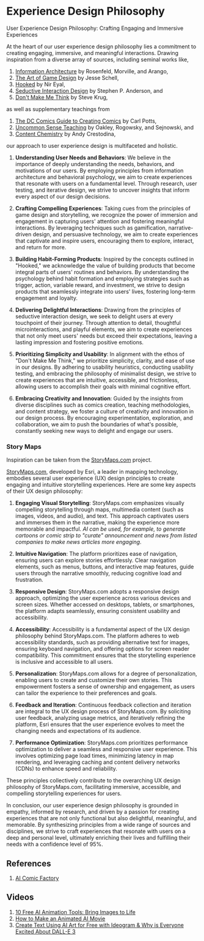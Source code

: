 # Experience Design Philosophy

User Experience Design Philosophy: Crafting Engaging and Immersive Experiences

At the heart of our user experience design philosophy lies a commitment to creating engaging, immersive, and meaningful interactions. Drawing inspiration from a diverse array of sources, including seminal works like,

1. [Information Architecture](./ARCHITECTURE.md) by Rosenfeld, Morville, and Arango, 
2. [The Art of Game Design](./GAME.md) by Jesse Schell, 
3. [Hooked](./HOOKED.md) by Nir Eyal, 
4. [Seductive Interaction Design](./SEDUCTIVE.md) by Stephen P. Anderson, and 
5. [Don't Make Me Think](./THINK.md) by Steve Krug, 

as well as supplementary teachings from 

1. [The DC Comics Guide to Creating Comics](./COMICS.md) by Carl Potts, 
2. [Uncommon Sense Teaching](./TEACHING.md) by Oakley, Rogowsky, and Sejnowski, and 
3. [Content Chemistry](./CHEMISTRY.md) by Andy Crestodina, 

our approach to user experience design is multifaceted and holistic.

1. **Understanding User Needs and Behaviors**: We believe in the importance of deeply understanding the needs, behaviors, and motivations of our users. By employing principles from information architecture and behavioral psychology, we aim to create experiences that resonate with users on a fundamental level. Through research, user testing, and iterative design, we strive to uncover insights that inform every aspect of our design decisions.

2. **Crafting Compelling Experiences**: Taking cues from the principles of game design and storytelling, we recognize the power of immersion and engagement in capturing users' attention and fostering meaningful interactions. By leveraging techniques such as gamification, narrative-driven design, and persuasive technology, we aim to create experiences that captivate and inspire users, encouraging them to explore, interact, and return for more.

3. **Building Habit-Forming Products**: Inspired by the concepts outlined in "Hooked," we acknowledge the value of building products that become integral parts of users' routines and behaviors. By understanding the psychology behind habit formation and employing strategies such as trigger, action, variable reward, and investment, we strive to design products that seamlessly integrate into users' lives, fostering long-term engagement and loyalty.

4. **Delivering Delightful Interactions**: Drawing from the principles of seductive interaction design, we seek to delight users at every touchpoint of their journey. Through attention to detail, thoughtful microinteractions, and playful elements, we aim to create experiences that not only meet users' needs but exceed their expectations, leaving a lasting impression and fostering positive emotions.

5. **Prioritizing Simplicity and Usability**: In alignment with the ethos of "Don't Make Me Think," we prioritize simplicity, clarity, and ease of use in our designs. By adhering to usability heuristics, conducting usability testing, and embracing the philosophy of minimalist design, we strive to create experiences that are intuitive, accessible, and frictionless, allowing users to accomplish their goals with minimal cognitive effort.

6. **Embracing Creativity and Innovation**: Guided by the insights from diverse disciplines such as comics creation, teaching methodologies, and content strategy, we foster a culture of creativity and innovation in our design process. By encouraging experimentation, exploration, and collaboration, we aim to push the boundaries of what's possible, constantly seeking new ways to delight and engage our users.

### Story Maps

Inspiration can be taken from the [StoryMaps.com](https://storymaps.com/) project.

[StoryMaps.com](https://storymaps.com/), developed by Esri, a leader in mapping technology, embodies several user experience (UX) design principles to create engaging and intuitive storytelling experiences. Here are some key aspects of their UX design philosophy:

1. **Engaging Visual Storytelling**: StoryMaps.com emphasizes visually compelling storytelling through maps, multimedia content (such as images, videos, and audio), and text. This approach captivates users and immerses them in the narrative, making the experience more memorable and impactful. _AI can be used, for example, to generate cartoons or comic strip to "curate" announcement and news from listed companies to make news articles more engaging_.

2. **Intuitive Navigation**: The platform prioritizes ease of navigation, ensuring users can explore stories effortlessly. Clear navigation elements, such as menus, buttons, and interactive map features, guide users through the narrative smoothly, reducing cognitive load and frustration.

3. **Responsive Design**: StoryMaps.com adopts a responsive design approach, optimizing the user experience across various devices and screen sizes. Whether accessed on desktops, tablets, or smartphones, the platform adapts seamlessly, ensuring consistent usability and accessibility.

4. **Accessibility**: Accessibility is a fundamental aspect of the UX design philosophy behind StoryMaps.com. The platform adheres to web accessibility standards, such as providing alternative text for images, ensuring keyboard navigation, and offering options for screen reader compatibility. This commitment ensures that the storytelling experience is inclusive and accessible to all users.

5. **Personalization**: StoryMaps.com allows for a degree of personalization, enabling users to create and customize their own stories. This empowerment fosters a sense of ownership and engagement, as users can tailor the experience to their preferences and goals.

6. **Feedback and Iteration**: Continuous feedback collection and iteration are integral to the UX design process of StoryMaps.com. By soliciting user feedback, analyzing usage metrics, and iteratively refining the platform, Esri ensures that the user experience evolves to meet the changing needs and expectations of its audience.

7. **Performance Optimization**: StoryMaps.com prioritizes performance optimization to deliver a seamless and responsive user experience. This involves optimizing page load times, minimizing latency in map rendering, and leveraging caching and content delivery networks (CDNs) to enhance speed and reliability.

These principles collectively contribute to the overarching UX design philosophy of StoryMaps.com, facilitating immersive, accessible, and compelling storytelling experiences for users.

In conclusion, our user experience design philosophy is grounded in empathy, informed by research, and driven by a passion for creating experiences that are not only functional but also delightful, meaningful, and memorable. By synthesizing principles from a wide range of sources and disciplines, we strive to craft experiences that resonate with users on a deep and personal level, ultimately enriching their lives and fulfilling their needs with a confidence level of 95%.

## References

1. [AI Comic Factory](https://huggingface.co/spaces/jbilcke-hf/ai-comic-factory)

## Videos

1. [10 Free AI Animation Tools: Bring Images to Life](https://youtu.be/1X4JAG1EA5Y?si=biKhh5HTth-77xN3)
1. [How to Make an Animated AI Movie](https://youtu.be/h_cD1KjF4p0?si=QECAI5xiuhkKc71b)
1. [Create Text Using AI Art for Free with Ideogram & Why is Everyone Excited About DALL-E 3](https://youtu.be/ddhDHapvnEQ?si=mBny2I6OHAOiFgCT)